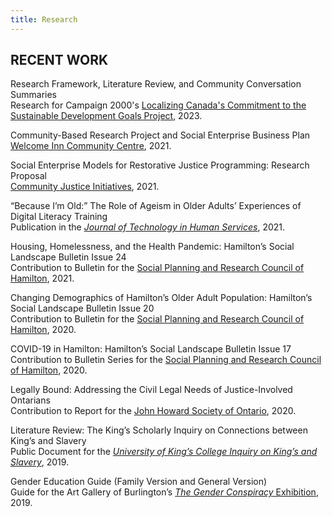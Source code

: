 ```yaml
---
title: Research
---
```

## RECENT WORK

Research Framework, Literature Review, and Community Conversation Summaries<br/>
Research for Campaign 2000's [Localizing Canada's Commitment to the Sustainable Development Goals Project](https://sdg.campaign2000.ca/our-work/research/), 2023.

Community-Based Research Project and Social Enterprise Business Plan<br/>
[Welcome Inn Community Centre](https://welcomeinn.ca/new-horizons-update-reopening-with-a-cafe/), 2021.

Social Enterprise Models for Restorative Justice Programming: Research Proposal<br/>
[Community Justice Initiatives](https://cjiwr.com/), 2021.

“Because I’m Old:” The Role of Ageism in Older Adults’ Experiences of Digital Literacy Training<br/>
Publication in the *[Journal of Technology in Human Services](https://www.tandfonline.com/doi/full/10.1080/15228835.2021.1962477)*, 2021.

Housing, Homelessness, and the Health Pandemic: Hamilton’s Social Landscape Bulletin Issue 24<br/>
Contribution to Bulletin for the [Social Planning and Research Council of Hamilton](https://www.sprc.hamilton.on.ca/2016/09/hamilton-social-landscape/), 2021.

Changing Demographics of Hamilton’s Older Adult Population: Hamilton’s Social Landscape Bulletin Issue 20<br/>
Contribution to Bulletin for the [Social Planning and Research Council of Hamilton](https://www.sprc.hamilton.on.ca/wp-content/uploads/2020/11/SPRC-Hamilton-Social-Landscape-Older-Adults-November-2020.pdf), 2020.

COVID-19 in Hamilton: Hamilton’s Social Landscape Bulletin Issue 17<br/>
Contribution to Bulletin Series for the [Social Planning and Research Council of Hamilton](https://www.sprc.hamilton.on.ca/2016/09/hamilton-social-landscape/), 2020.

Legally Bound: Addressing the Civil Legal Needs of Justice-Involved Ontarians<br/>
Contribution to Report for the [John Howard Society of Ontario](https://johnhoward.on.ca/wp-content/uploads/2020/07/Legally-Bound-The-Civil-Legal-Needs-of-Justice-Involved-Populations.pdf), 2020.

Literature Review: The King’s Scholarly Inquiry on Connections between King’s and Slavery<br/>
Public Document for the *[University of King’s College Inquiry on King’s and Slavery](https://ukings.ca/administration/public-documents/slavery-scholarly-inquiry/academic-research/)*, 2019.

Gender Education Guide (Family Version and General Version)<br/>
Guide for the Art Gallery of Burlington’s [*The Gender Conspiracy* Exhibition](https://agb.life/visit/exhibitions/the-gender-conspiracy), 2019.
